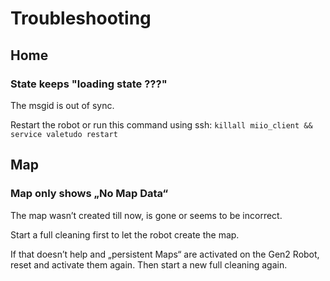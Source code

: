 # Troubleshooting

## Home
### State keeps "loading state ???"
The msgid is out of sync.

Restart the robot or run this command using ssh:
`killall miio_client && service valetudo restart `

## Map
### Map only shows „No Map Data“
The map wasn’t created till now, is gone or seems to be incorrect. 

Start a full cleaning first to let the robot create the map. 

If that doesn’t help and „persistent Maps“ are activated on the Gen2 Robot, reset and activate them again. Then start a new full cleaning again. 